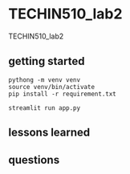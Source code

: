 # TECHIN510_lab2
TECHIN510_lab2
## getting started 


```
pythong -m venv venv
source venv/bin/activate
pip install -r requirement.txt

streamlit run app.py
```

## lessons learned
## questions

